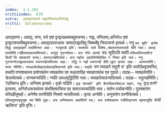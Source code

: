 ```yaml
---
index:  3.1.101
vrittiindex:  670
sutra:  अवद्यपण्यवर्या गह्य्रपणितव्याऽनिरोधेषु
vritti:  balamanorama 
---
```


अवद्यपण्य। अवद्य, पण्य, वर्य एषां द्वन्द्वात्प्रथमाबहुवचनम्। गह्य्र, पणितव्य,अनिरोध एषां द्वन्द्वात्सप्तमीबहुवचनम्। अवद्यादयरुआयः क्रमाद्गह्य्रादिषु त्रिष्वर्थेषु निपात्यन्ते इत्यर्थः। ननु `वदः सुपि' इत्येव सिद्धे अवद्यग्रहणं व्यर्थमित्यत आह-- नञ्युपपदे इति। यत्क्यपोः स्वरे विशेषः,संप्रसारणतदभावौ चेति भावः। अवद्यं पापामिति।गर्हितत्वादवाच्यमित्यर्थः। अनुद्यं गुरुनामेतव। अत्र नञि उपपदे `वदः सुपीटति क्यपि `वचिस्वपियजादीनां किती'ति संप्रसारणे रूपम्। वचनाऽनर्हमित्यर्थः। अत्र गर्हाया अप्रतीतेर्यदेवेदित न नियम इति भावः। ननु गुरुनाम्नोऽगह्य्रत्वातकथं वचनानर्हत्वमित्यत आह-- तद्धि न गर्ह्यं वचनानर्हं चेति।कुत इत्यत आह-- आत्मनामेति। पण्या गौरिति। पणधातोर्व्यवहारार्थकाद्यन्निपात्यते इति भावः। यद्यपि `पण व्यवहारे स्तुतौ च' इति धातोर्र्थद्वयमस्ति, तथापि पण्यशब्दस्य प्रयोगबलेन व्यवहर्तव्य एव रूढत्वादिह व्यवहारार्थक एव गृह्यते। तदाह-- व्यवहर्तव्येति। क्रेतव्येत्यर्थः। पाण्यमन्यदिति। ण्यति उपधावृद्धिरिति भावः। व्यवहर्तव्यादन्यदित्यर्थः। तदाह-- स्तुत्यर्हमिति। ?प्रतिबन्ध इति। अनियम इत्यर्थः। वृङो यदिति। `वृङ् संभक्तौ' इति क्रैयादिकस्यैवाऽत्र ग्रहणं, नतु `वृञ् वरणे' इत्यस्य, अनिरोधरूपार्थस्य संभक्तिवाचित्व एव सामञ्जस्यादिति भावः। शतेन वर्याकन्येति। पुरुषशतेन परिग्रहीतुमर्हा। अनेनैव वरणीयेति नियमो नास्तीत्यर्थः। वृत्या अन्येति। अनुरूपेण वरणीयेत्यर्थः। `एतिस्तुशास्वृदृजुषः क्य'बिति तुक्। अत्र अनियमस्य अप्रतीतेर्न यत्। अत्र वर्याशब्दस्य स्त्रीलिङ्गस्य ग्रहणात्पुंसि `वार्या ऋत्विज' इति वृत्तिः। 

